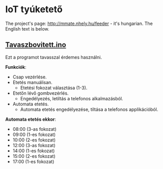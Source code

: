 # IoT tyúketető
The project's page: http://mmate.nhely.hu/feeder - it's hungarian.
The English text is below.

## [Tavaszbovitett.ino](https://github.com/MMate2007/IoT-chicken-feeder/blob/main/tavaszbovitett.ino)
Ezt a programot tavasszal érdemes használni.

**Funkciók**:
- Csap vezérlése.
- Etetés manuálisan.
  - Etetési fokozat választása (1-3).
- Etetőn lévő gombvezérlés.
  - Engedélyezés, letiltás a telefonos alkalmazásból.
- Automata etetés.
  - Automata etetés engedélyezése, tiltása a telefonos applikációból.

**Automata etetés ekkor**:
- 08:00 (3-as fokozat)
- 09:00 (1-es fokozat)
- 10:00 (2-es fokozat)
- 12:00 (3-as fokozat)
- 14:00 (1-es fokozat)
- 15:00 (2-es fokozat)
- 17:00 (1-es fokozat)
